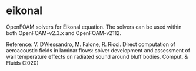 # eikonal

OpenFOAM solvers for Eikonal equation.
The solvers can be used within both OpenFOAM-v2.3.x and OpenFOAM-v2112.

Reference:
V. D'Alessandro, M. Falone, R. Ricci.  Direct computation of aeroacoustic fields 
in laminar flows: solver development and assessment of wall temperature effects 
on radiated sound around bluff bodies. Comput. & Fluids (2020)
